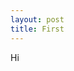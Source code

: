 ```yaml
---
layout: post
title: First
---
```

<html>
<head>
    <meta charset="utf-8">
    <meta name="description" content="">
    <title>Star Break Coffee</title>
    <!-- Bootstrap -->
    <link rel="stylesheet" href="bootstrap.min.css">
    <!-- Custom styling -->
    <link rel="stylesheet" href="style.css">
</head>

<body>

<div>Hi</div>

</body>
</html>